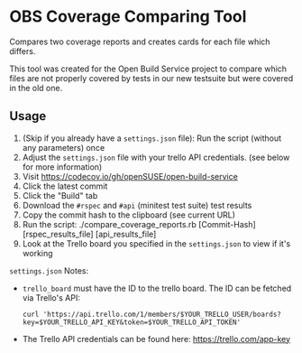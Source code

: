 # OBS Coverage Comparing Tool
Compares two coverage reports and creates cards for each file which differs.

This tool was created for the Open Build Service project to compare which files are not properly covered by tests in our new testsuite but were covered in the old one.

## Usage
1. (Skip if you already have a `settings.json` file): Run the script (without any parameters) once
2. Adjust the `settings.json` file with your trello API credentials. (see below for more information)
3. Visit https://codecov.io/gh/openSUSE/open-build-service
4. Click the latest commit
5. Click the "Build" tab
6. Download the `#rspec` and `#api` (minitest test suite) test results
7. Copy the commit hash to the clipboard (see current URL)
8. Run the script: ./compare_coverage_reports.rb [Commit-Hash] [rspec_results_file] [api_results_file]
9. Look at the Trello board you specified in the `settings.json` to view if it's working

`settings.json` Notes:
* `trello_board` must have the ID to the trello board. The ID can be fetched via Trello's API:
   ```
   curl 'https://api.trello.com/1/members/$YOUR_TRELLO_USER/boards?key=$YOUR_TRELLO_API_KEY&token=$YOUR_TRELLO_API_TOKEN'
   ```
* The Trello API credentials can be found here: https://trello.com/app-key
